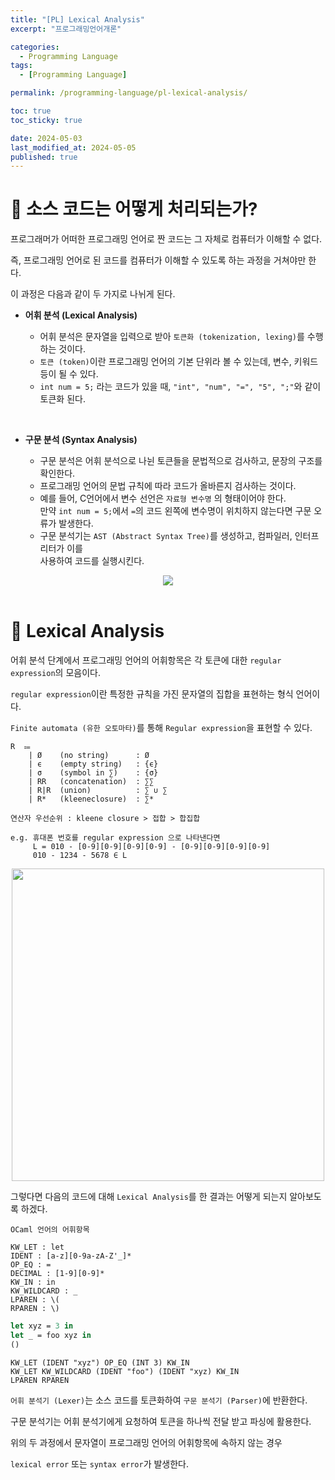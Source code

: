 ```yaml
---
title: "[PL] Lexical Analysis"
excerpt: "프로그래밍언어개론"

categories:
  - Programming Language
tags:
  - [Programming Language]

permalink: /programming-language/pl-lexical-analysis/

toc: true
toc_sticky: true

date: 2024-05-03
last_modified_at: 2024-05-05
published: true
---
```


# 👑 소스 코드는 어떻게 처리되는가?

프로그래머가 어떠한 프로그래밍 언어로 짠 코드는 그 자체로 컴퓨터가 이해할 수 없다. <br>

즉, 프로그래밍 언어로 된 코드를 컴퓨터가 이해할 수 있도록 하는 과정을 거쳐야만 한다. <br>

이 과정은 다음과 같이 두 가지로 나뉘게 된다. <br>

- **어휘 분석 (Lexical Analysis)**

  + 어휘 분석은 문자열을 입력으로 받아 `토큰화 (tokenization, lexing)`를 수행하는 것이다.
  + `토큰 (token)`이란 프로그래밍 언어의 기본 단위라 볼 수 있는데, 변수, 키워드 등이 될 수 있다.
  + `int num = 5;` 라는 코드가 있을 때, `"int", "num", "=", "5", ";"`와 같이 토큰화 된다.

<br>

- **구문 분석 (Syntax Analysis)**

  + 구문 분석은 어휘 분석으로 나뉜 토큰들을 문법적으로 검사하고, 문장의 구조를 확인한다.
  + 프로그래밍 언어의 문법 규칙에 따라 코드가 올바른지 검사하는 것이다.
  + 예를 들어, C언어에서 변수 선언은 `자료형 변수명` 의 형태이어야 한다. <br>
    만약 `int num = 5;`에서 `=`의 코드 왼쪽에 변수명이 위치하지 않는다면 구문 오류가 발생한다.
  + 구문 분석기는 `AST (Abstract Syntax Tree)`를 생성하고, 컴파일러, 인터프리터가 이를 <br>
    사용하여 코드를 실행시킨다.

<center><img src="https://github.com/jinwoojwa/jinwoo.github.io/assets/112393728/bf9cc075-704f-49ed-a94f-38be37de0c6d"></center>

<br>

# 👑 Lexical Analysis

어휘 분석 단계에서 프로그래밍 언어의 어휘항목은 각 토큰에 대한 `regular expression`의 모음이다. <br>

`regular expression`이란 특정한 규칙을 가진 문자열의 집합을 표현하는 형식 언어이다. <br>

`Finite automata (유한 오토마타)`를 통해 `Regular expression`을 표현할 수 있다.

    R  ⩴
        | Ø    (no string)      : Ø
        | ϵ    (empty string)   : {ϵ}
        | σ    (symbol in ∑)    : {σ}
        | RR   (concatenation)  : ∑∑
        | R|R  (union)          : ∑ ∪ ∑
        | R*   (kleeneclosure)  : ∑*

    연산자 우선순위 : kleene closure > 접합 > 합집합

    e.g. 휴대폰 번호를 regular expression 으로 나타낸다면
         L = 010 - [0-9][0-9][0-9][0-9] - [0-9][0-9][0-9][0-9]
         010 - 1234 - 5678 ∈ L

<center><img src="https://github.com/jinwoojwa/jinwoo.github.io/assets/112393728/af1f26d2-08c0-47f3-af35-f64a64e6fefc" width="500"></center>

그렇다면 다음의 코드에 대해 `Lexical Analysis`를 한 결과는 어떻게 되는지 알아보도록 하겠다. <br>

    OCaml 언어의 어휘항목

    KW_LET : let
    IDENT : [a-z][0-9a-zA-Z'_]*
    OP_EQ : =
    DECIMAL : [1-9][0-9]*
    KW_IN : in
    KW_WILDCARD : _
    LPAREN : \(
    RPAREN : \)

```ml
let xyz = 3 in
let _ = foo xyz in
()
```

    KW_LET (IDENT "xyz") OP_EQ (INT 3) KW_IN
    KW_LET KW_WILDCARD (IDENT "foo") (IDENT "xyz) KW_IN
    LPAREN RPAREN

`어휘 분석기 (Lexer)`는 소스 코드를 토큰화하여 `구문 분석기 (Parser)`에 반환한다. <br>

구문 분석기는 어휘 분석기에게 요청하여 토큰을 하나씩 전달 받고 파싱에 활용한다. <br>

위의 두 과정에서 문자열이 프로그래밍 언어의 어휘항목에 속하지 않는 경우 <br>

`lexical error` 또는 `syntax error`가 발생한다.

